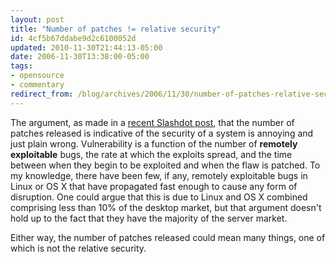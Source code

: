 ```yaml
---
layout: post
title: "Number of patches != relative security"
id: 4cf5b67ddabe9d2c6100052d
updated: 2010-11-30T21:44:13-05:00
date: 2006-11-30T13:38:00-05:00
tags:
- opensource
- commentary
redirect_from: /blog/archives/2006/11/30/number-of-patches-relative-security/
---
```


The argument, as made in a [recent Slashdot post](http://it.slashdot.org/it/06/11/30/1414207.shtml), that the number of patches released is indicative of the security of a system is annoying and just plain wrong. Vulnerability is a function of the number of **remotely exploitable** bugs, the rate at which the exploits spread, and the time between when they begin to be exploited and when the flaw is patched. To my knowledge, there have been few, if any, remotely exploitable bugs in Linux or OS X that have propagated fast enough to cause any form of disruption. One could argue that this is due to Linux and OS X combined comprising less than 10% of the desktop market, but that argument doesn't hold up to the fact that they have the majority of the server market.

Either way, the number of patches released could mean many things, one of which is not the relative security.

